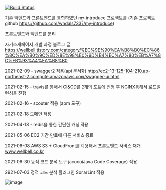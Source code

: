 
[![Build Status](https://travis-ci.com/whdals7337/myintroduce-backend-project.svg?branch=master)](https://travis-ci.com/whdals7337/myintroduce-backend-project)

기존 백엔드와 프론트엔드를 통합하였던 my-introduce 프로젝트를 (기존 프로젝트 github https://github.com/whdals7337/my-introduce)

프론트엔드와 백엔드를 분리

자기소개페이지 개발 과정 블로그 글
https://wellbell.tistory.com/category/%EC%9E%90%EA%B8%B0%EC%86%8C%EA%B0%9C%ED%8E%98%EC%9D%B4%EC%A7%80%EB%A7%8C%EB%93%A4%EA%B8%B0

2021-02-09 - swagger2 적용(api 문서화)
http://ec2-13-125-104-210.ap-northeast-2.compute.amazonaws.com/swagger-ui.html

2021-02-15 - travis를 통해서 CI&CD를 2개의 포트에 진행 후 NGINX통해서 로드밸런싱을 진행

2021-02-16 - scouter 적용 (apm 도구)

2021-02-18 도메인 적용

2021-04-18 - redis을 통한 간단한 캐싱 적용

2021-05-06 EC2 기간 만료에 따른 서비스 종료

2021-06-08 AWS S3 + CloudFront를 이용해서 프론트엔드 서비스 재개 www.wellbell.co.kr

2021-06-30 동적 코드 분석 도구 jacoco(Java Code Coverage) 적용

2921-07-03 정적 코드 분석 플러그인 SonarLint 적용

![image](https://user-images.githubusercontent.com/55545105/121142595-1ee63980-c877-11eb-8c42-bbddd0c26898.png)
